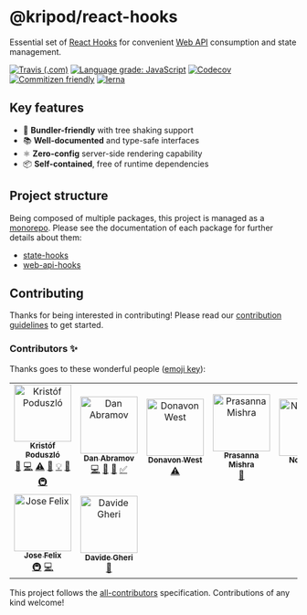 # @kripod/react-hooks

Essential set of [React Hooks] for convenient [Web API] consumption and state management.

[![Travis (.com)](https://img.shields.io/travis/com/kripod/react-hooks)](https://travis-ci.com/github/kripod/react-hooks)
[![Language grade: JavaScript](https://img.shields.io/lgtm/grade/javascript/g/kripod/react-hooks.svg?logo=lgtm&logoWidth=18)](https://lgtm.com/projects/g/kripod/react-hooks/context:javascript)
[![Codecov](https://img.shields.io/codecov/c/github/kripod/react-hooks)](https://codecov.io/gh/kripod/react-hooks)
[![Commitizen friendly](https://img.shields.io/badge/commitizen-friendly-brightgreen.svg)](http://commitizen.github.io/cz-cli/)
[![lerna](https://img.shields.io/badge/maintained%20with-lerna-cc00ff.svg)](https://lerna.js.org/)

[react hooks]: https://reactjs.org/docs/hooks-intro.html
[web api]: https://developer.mozilla.org/docs/Web/API

## Key features

- 🌳 **Bundler-friendly** with tree shaking support
- 📚 **Well-documented** and type-safe interfaces
- ⚛️ **Zero-config** server-side rendering capability
- 📦 **Self-contained**, free of runtime dependencies

## Project structure

Being composed of multiple packages, this project is managed as a [monorepo][]. Please see the documentation of each package for further details about them:

- [state-hooks](https://github.com/kripod/react-hooks/tree/master/packages/state-hooks)
- [web-api-hooks](https://github.com/kripod/react-hooks/tree/master/packages/web-api-hooks)

[monorepo]: https://gomonorepo.org/

## Contributing

Thanks for being interested in contributing! Please read our [contribution guidelines](./CONTRIBUTING.md) to get started.

### Contributors ✨

Thanks goes to these wonderful people ([emoji key](https://allcontributors.org/docs/en/emoji-key)):

<!-- ALL-CONTRIBUTORS-LIST:START - Do not remove or modify this section -->
<!-- prettier-ignore-start -->
<!-- markdownlint-disable -->
<table>
  <tr>
    <td align="center"><a href="https://github.com/kripod"><img src="https://avatars3.githubusercontent.com/u/14854048?v=4" width="100px;" alt="Kristóf Poduszló"/><br /><sub><b>Kristóf Poduszló</b></sub></a><br /><a href="#maintenance-kripod" title="Maintenance">🚧</a> <a href="https://github.com/kripod/react-hooks/commits?author=kripod" title="Code">💻</a> <a href="https://github.com/kripod/react-hooks/commits?author=kripod" title="Tests">⚠️</a> <a href="https://github.com/kripod/react-hooks/commits?author=kripod" title="Documentation">📖</a> <a href="#example-kripod" title="Examples">💡</a> <a href="#ideas-kripod" title="Ideas, Planning, & Feedback">🤔</a> <a href="#infra-kripod" title="Infrastructure (Hosting, Build-Tools, etc)">🚇</a></td>
    <td align="center"><a href="http://twitter.com/dan_abramov"><img src="https://avatars0.githubusercontent.com/u/810438?v=4" width="100px;" alt="Dan Abramov"/><br /><sub><b>Dan Abramov</b></sub></a><br /><a href="https://github.com/kripod/react-hooks/commits?author=gaearon" title="Code">💻</a> <a href="#blog-gaearon" title="Blogposts">📝</a> <a href="#ideas-gaearon" title="Ideas, Planning, & Feedback">🤔</a> <a href="#tutorial-gaearon" title="Tutorials">✅</a></td>
    <td align="center"><a href="https://donavon.com"><img src="https://avatars3.githubusercontent.com/u/887639?v=4" width="100px;" alt="Donavon West"/><br /><sub><b>Donavon West</b></sub></a><br /><a href="https://github.com/kripod/react-hooks/commits?author=donavon" title="Tests">⚠️</a></td>
    <td align="center"><a href="https://github.com/prsnnami"><img src="https://avatars1.githubusercontent.com/u/11041007?v=4" width="100px;" alt="Prasanna Mishra"/><br /><sub><b>Prasanna Mishra</b></sub></a><br /><a href="https://github.com/kripod/react-hooks/commits?author=prsnnami" title="Documentation">📖</a></td>
    <td align="center"><a href="https://github.com/Jordan-Gilliam"><img src="https://avatars0.githubusercontent.com/u/25993686?v=4" width="100px;" alt="Nolansym"/><br /><sub><b>Nolansym</b></sub></a><br /><a href="#example-Jordan-Gilliam" title="Examples">💡</a></td>
    <td align="center"><a href="https://github.com/cmoog"><img src="https://avatars1.githubusercontent.com/u/7585078?v=4" width="100px;" alt="Charles Moog"/><br /><sub><b>Charles Moog</b></sub></a><br /><a href="https://github.com/kripod/react-hooks/commits?author=cmoog" title="Code">💻</a> <a href="https://github.com/kripod/react-hooks/commits?author=cmoog" title="Tests">⚠️</a> <a href="https://github.com/kripod/react-hooks/commits?author=cmoog" title="Documentation">📖</a> <a href="#example-cmoog" title="Examples">💡</a></td>
    <td align="center"><a href="https://mjackson.me"><img src="https://avatars0.githubusercontent.com/u/92839?v=4" width="100px;" alt="Michael Jackson"/><br /><sub><b>Michael Jackson</b></sub></a><br /><a href="#ideas-mjackson" title="Ideas, Planning, & Feedback">🤔</a></td>
  </tr>
  <tr>
    <td align="center"><a href="http://jfelix.info"><img src="https://avatars2.githubusercontent.com/u/21092519?v=4" width="100px;" alt="Jose Felix "/><br /><sub><b>Jose Felix </b></sub></a><br /><a href="#infra-Jfelix61" title="Infrastructure (Hosting, Build-Tools, etc)">🚇</a> <a href="https://github.com/kripod/react-hooks/commits?author=Jfelix61" title="Code">💻</a></td>
    <td align="center"><a href="https://github.com/Davide-Gheri"><img src="https://avatars2.githubusercontent.com/u/24524678?v=4" width="100px;" alt="Davide Gheri"/><br /><sub><b>Davide Gheri</b></sub></a><br /><a href="https://github.com/kripod/react-hooks/issues?q=author%3ADavide-Gheri" title="Bug reports">🐛</a></td>
  </tr>
</table>

<!-- markdownlint-enable -->
<!-- prettier-ignore-end -->

<!-- ALL-CONTRIBUTORS-LIST:END -->

This project follows the [all-contributors](https://github.com/all-contributors/all-contributors) specification. Contributions of any kind welcome!
